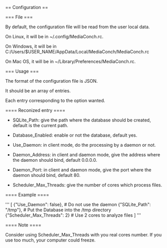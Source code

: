 == Configuration ==

=== File ===

By default, the configuration file will be read from the user local data.

On Linux, it will be in ~/.config/MediaConch.rc.

On Windows, it will be in C:/Users/$USER_NAME/AppData/Local/MediaConch/MediaConch.rc

On Mac OS, it will be in ~/Library/Preferences/MediaConch.rc.

=== Usage ===

The format of the configuration file is JSON.

It should be an array of entries.

Each entry corresponding to the option wanted.

==== Reconized entry ====

* SQLite_Path: give the path where the database should be created, default is the current path.

* Database_Enabled: enable or not the database, default yes.

* Use_Daemon: in client mode, do the processing by a daemon or not.

* Daemon_Address: in client and daemon mode, give the address where the daemon should bind, default 0.0.0.0.

* Daemon_Port: in client and daemon mode, give the port where the daemon should bind, default 80.

* Scheduler_Max_Threads: give the number of cores which process files.


==== Example ====

'''
[
    {"Use_Daemon": false}, # Do not use the daemon
    {"SQLite_Path": "/tmp"}, # Put the Database into the /tmp directory
    {"Scheduler_Max_Threads": 2} # Use 2 cores to analyze files
]
'''

==== Note ====

Consider using Scheduler_Max_Threads with you real cores number. If you use too much, your computer could freeze.